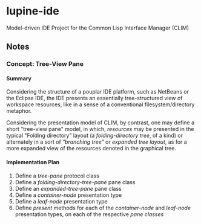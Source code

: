 lupine-ide
==========

Model-driven IDE Project for the Common Lisp Interface Manager (CLIM)


## Notes

### Concept: Tree-View Pane

#### Summary

Considering the structure of a pouplar IDE platform, such as NetBeans
or the Eclipse IDE, the IDE presents an essentially tree-structured
view of workspace resources, like in a sense of a conventional
filesystem/directory metaphor.

Considering the presentation model of CLIM, by contrast, one may
define a short "tree-view pane" model, in which, _resources_
may be presented in the typical "Folding directory" layout (a
_folding-directory tree_, of a kind) or alternately in a sort of
_"branching tree"_ or _expanded tree layout_, as for a more expanded
view of the resources denoted in the graphical tree.

#### Implementation Plan

1. Define a _tree-pane_ protocol class
2. Define a _folding-directory-tree-pane_ pane class
3. Define an _expanded-tree-pane_ pane class
4. Define a _container-node_ presentation type
5. Define a _leaf-node_ presentation type
6. Define _present_ methods for each of the _container-node_ and
   _leaf-node_ presentation types, on each of the respective _pane
   classes_
